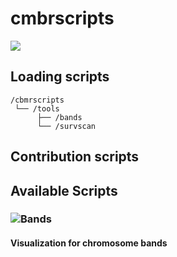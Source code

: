 # cmbrscripts

![](https://img.shields.io/badge/R%20Version-3.6.0-blue.svg)

## Loading scripts

```
/cbmrscripts  
 └── /tools
      ├── /bands
      └── /survscan
```

## Contribution scripts

## Available Scripts

### ![Bands]("https://github/anfederico/cbmrscripts/scripts/bands")
#### Visualization for chromosome bands
